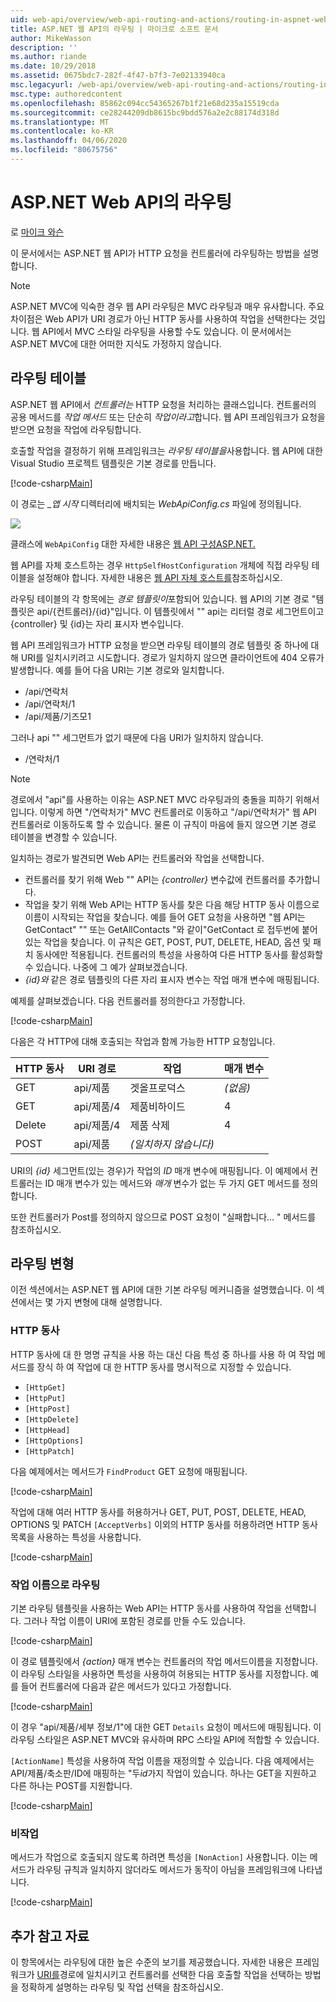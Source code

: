 ```yaml
---
uid: web-api/overview/web-api-routing-and-actions/routing-in-aspnet-web-api
title: ASP.NET 웹 API의 라우팅 | 마이크로 소프트 문서
author: MikeWasson
description: ''
ms.author: riande
ms.date: 10/29/2018
ms.assetid: 0675bdc7-282f-4f47-b7f3-7e02133940ca
msc.legacyurl: /web-api/overview/web-api-routing-and-actions/routing-in-aspnet-web-api
msc.type: authoredcontent
ms.openlocfilehash: 85862c094cc54365267b1f21e68d235a15519cda
ms.sourcegitcommit: ce28244209db8615bc9bdd576a2e2c88174d318d
ms.translationtype: MT
ms.contentlocale: ko-KR
ms.lasthandoff: 04/06/2020
ms.locfileid: "80675756"
---
```

# <a name="routing-in-aspnet-web-api"></a>ASP.NET Web API의 라우팅

로 [마이크 와슨](https://github.com/MikeWasson)

이 문서에서는 ASP.NET 웹 API가 HTTP 요청을 컨트롤러에 라우팅하는 방법을 설명합니다.

> [!NOTE]
> ASP.NET MVC에 익숙한 경우 웹 API 라우팅은 MVC 라우팅과 매우 유사합니다. 주요 차이점은 Web API가 URI 경로가 아닌 HTTP 동사를 사용하여 작업을 선택한다는 것입니다. 웹 API에서 MVC 스타일 라우팅을 사용할 수도 있습니다. 이 문서에서는 ASP.NET MVC에 대한 어떠한 지식도 가정하지 않습니다.

## <a name="routing-tables"></a>라우팅 테이블

ASP.NET 웹 API에서 *컨트롤러는* HTTP 요청을 처리하는 클래스입니다. 컨트롤러의 공용 메서드를 *작업 메서드* 또는 단순히 *작업이라고*합니다. 웹 API 프레임워크가 요청을 받으면 요청을 작업에 라우팅합니다.

호출할 작업을 결정하기 위해 프레임워크는 *라우팅 테이블을*사용합니다. 웹 API에 대한 Visual Studio 프로젝트 템플릿은 기본 경로를 만듭니다.

[!code-csharp[Main](routing-in-aspnet-web-api/samples/sample1.cs)]

이 경로는 *\_앱 시작* 디렉터리에 배치되는 *WebApiConfig.cs* 파일에 정의됩니다.

![](routing-in-aspnet-web-api/_static/image1.png)

클래스에 `WebApiConfig` 대한 자세한 내용은 [웹 API 구성ASP.NET.](../advanced/configuring-aspnet-web-api.md)

웹 API를 자체 호스트하는 경우 `HttpSelfHostConfiguration` 개체에 직접 라우팅 테이블을 설정해야 합니다. 자세한 내용은 [웹 API 자체 호스트를](../older-versions/self-host-a-web-api.md)참조하십시오.

라우팅 테이블의 각 항목에는 *경로 템플릿이*포함되어 있습니다. 웹 API의 기본 경로 &quot;템플릿은 api/{컨트롤러}/{id}&quot;입니다. 이 템플릿에서 &quot;&quot; api는 리터럴 경로 세그먼트이고 {controller} 및 {id}는 자리 표시자 변수입니다.

웹 API 프레임워크가 HTTP 요청을 받으면 라우팅 테이블의 경로 템플릿 중 하나에 대해 URI를 일치시키려고 시도합니다. 경로가 일치하지 않으면 클라이언트에 404 오류가 발생합니다. 예를 들어 다음 URI는 기본 경로와 일치합니다.

- /api/연락처
- /api/연락처/1
- /api/제품/기즈모1

그러나 api &quot;&quot; 세그먼트가 없기 때문에 다음 URI가 일치하지 않습니다.

- /연락처/1

> [!NOTE]
> 경로에서 "api"를 사용하는 이유는 ASP.NET MVC 라우팅과의 충돌을 피하기 위해서입니다. 이렇게 하면 &quot;/연락처가&quot; MVC 컨트롤러로 이동하고 &quot;/api/연락처가&quot; 웹 API 컨트롤러로 이동하도록 할 수 있습니다. 물론 이 규칙이 마음에 들지 않으면 기본 경로 테이블을 변경할 수 있습니다.

일치하는 경로가 발견되면 Web API는 컨트롤러와 작업을 선택합니다.

- 컨트롤러를 찾기 위해 Web &quot;&quot; API는 *{controller}* 변수값에 컨트롤러를 추가합니다.
- 작업을 찾기 위해 Web API는 HTTP 동사를 찾은 다음 해당 HTTP 동사 이름으로 이름이 시작되는 작업을 찾습니다. 예를 들어 GET 요청을 사용하면 &quot;웹 API는 GetContact&quot; &quot;&quot; 또는 GetAllContacts &quot;와 같이&quot;GetContact 로 접두번에 붙어 있는 작업을 찾습니다. 이 규칙은 GET, POST, PUT, DELETE, HEAD, 옵션 및 패치 동사에만 적용됩니다. 컨트롤러의 특성을 사용하여 다른 HTTP 동사를 활성화할 수 있습니다. 나중에 그 예가 살펴보겠습니다.
- *{id}와* 같은 경로 템플릿의 다른 자리 표시자 변수는 작업 매개 변수에 매핑됩니다.

예제를 살펴보겠습니다. 다음 컨트롤러를 정의한다고 가정합니다.

[!code-csharp[Main](routing-in-aspnet-web-api/samples/sample2.cs)]

다음은 각 HTTP에 대해 호출되는 작업과 함께 가능한 HTTP 요청입니다.

| HTTP 동사 | URI 경로 | 작업 | 매개 변수 |
| --- | --- | --- | --- |
| GET | api/제품 | 겟올프로덕스 | *(없음)* |
| GET | api/제품/4 | 제품비하이드 | 4 |
| Delete | api/제품/4 | 제품 삭제 | 4 |
| POST | api/제품 | *(일치하지 않습니다)* |  |

URI의 *{id}* 세그먼트(있는 경우)가 작업의 *ID* 매개 변수에 매핑됩니다. 이 예제에서 컨트롤러는 ID 매개 변수가 있는 메서드와 *매개* 변수가 없는 두 가지 GET 메서드를 정의합니다.

또한 컨트롤러가 Post를 정의하지 않으므로 POST 요청이 &quot;실패합니다... &quot; 메서드를 참조하십시오.

## <a name="routing-variations"></a>라우팅 변형

이전 섹션에서는 ASP.NET 웹 API에 대한 기본 라우팅 메커니즘을 설명했습니다. 이 섹션에서는 몇 가지 변형에 대해 설명합니다.

### <a name="http-verbs"></a>HTTP 동사

HTTP 동사에 대 한 명명 규칙을 사용 하는 대신 다음 특성 중 하나를 사용 하 여 작업 메서드를 장식 하 여 작업에 대 한 HTTP 동사를 명시적으로 지정할 수 있습니다.

- `[HttpGet]`
- `[HttpPut]`
- `[HttpPost]`
- `[HttpDelete]`
- `[HttpHead]`
- `[HttpOptions]`
- `[HttpPatch]`

다음 예제에서는 메서드가 `FindProduct` GET 요청에 매핑됩니다.

[!code-csharp[Main](routing-in-aspnet-web-api/samples/sample3.cs)]

작업에 대해 여러 HTTP 동사를 허용하거나 GET, PUT, POST, DELETE, HEAD, OPTIONS 및 PATCH `[AcceptVerbs]` 이외의 HTTP 동사를 허용하려면 HTTP 동사 목록을 사용하는 특성을 사용합니다.

[!code-csharp[Main](routing-in-aspnet-web-api/samples/sample4.cs)]

<a id="routing_by_action_name"></a>
### <a name="routing-by-action-name"></a>작업 이름으로 라우팅

기본 라우팅 템플릿을 사용하는 Web API는 HTTP 동사를 사용하여 작업을 선택합니다. 그러나 작업 이름이 URI에 포함된 경로를 만들 수도 있습니다.

[!code-csharp[Main](routing-in-aspnet-web-api/samples/sample5.cs)]

이 경로 템플릿에서 *{action}* 매개 변수는 컨트롤러의 작업 메서드이름을 지정합니다. 이 라우팅 스타일을 사용하면 특성을 사용하여 허용되는 HTTP 동사를 지정합니다. 예를 들어 컨트롤러에 다음과 같은 메서드가 있다고 가정합니다.

[!code-csharp[Main](routing-in-aspnet-web-api/samples/sample6.cs)]

이 경우 "api/제품/세부 정보/1"에 대한 GET `Details` 요청이 메서드에 매핑됩니다. 이 라우팅 스타일은 ASP.NET MVC와 유사하며 RPC 스타일 API에 적합할 수 있습니다.

`[ActionName]` 특성을 사용하여 작업 이름을 재정의할 수 있습니다. 다음 예제에서는 API/제품/축소판/ID에 매핑하는 &quot;두*id*가지 작업이 있습니다. 하나는 GET을 지원하고 다른 하나는 POST를 지원합니다.

[!code-csharp[Main](routing-in-aspnet-web-api/samples/sample7.cs)]

### <a name="non-actions"></a>비작업

메서드가 작업으로 호출되지 않도록 하려면 특성을 `[NonAction]` 사용합니다. 이는 메서드가 라우팅 규칙과 일치하지 않더라도 메서드가 동작이 아님을 프레임워크에 나타냅니다.

[!code-csharp[Main](routing-in-aspnet-web-api/samples/sample8.cs)]

## <a name="further-reading"></a>추가 참고 자료

이 항목에서는 라우팅에 대한 높은 수준의 보기를 제공했습니다. 자세한 내용은 프레임워크가 [URI를](routing-and-action-selection.md)경로에 일치시키고 컨트롤러를 선택한 다음 호출할 작업을 선택하는 방법을 정확하게 설명하는 라우팅 및 작업 선택을 참조하십시오.
